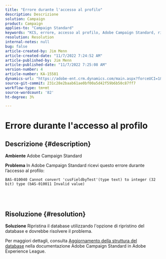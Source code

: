```yaml
---
title: "Errore durante l'accesso al profilo"
description: Descrizione
solution: Campaign
product: Campaign
applies-to: "Campaign Standard"
keywords: "KCS, errore, accesso al profilo, Adobe Campaign Standard, ripristino del database"
resolution: Resolution
internal-notes: null
bug: false
article-created-by: Jim Menn
article-created-date: "11/7/2022 7:24:52 AM"
article-published-by: Jim Menn
article-published-date: "11/7/2022 7:25:08 AM"
version-number: 4
article-number: KA-15581
dynamics-url: "https://adobe-ent.crm.dynamics.com/main.aspx?forceUCI=1&pagetype=entityrecord&etn=knowledgearticle&id=696f1f41-6d5e-ed11-9561-6045bd0065f9"
source-git-commit: 231c28e2baab61ae0bf00a5d42f59b6b50c87ff7
workflow-type: tm+mt
source-wordcount: '82'
ht-degree: 3%

---
```


# Errore durante l&#39;accesso al profilo

## Descrizione {#description}


<b>Ambiente</b>
Adobe Campaign Standard

<b>Problema</b>
In Adobe Campaign Standard ricevi questo errore durante l’accesso al profilo:


```
BAS-010040 Cannot convert 'cusFieldbyTest'(type text) to integer (32 bit) type (bAS-010011 Invalid value)
```






<br> 



## Risoluzione {#resolution}


<b>Soluzione</b>
Ripristina il database utilizzando l&#39;opzione di ripristino del database e dovrebbe risolvere il problema.

Per maggiori dettagli, consulta [Aggiornamento della struttura del database](https://docs.adobe.com/content/help/en/campaign-standard/using/developing/adding-or-extending-a-resource/updating-the-database-structure.html) nella documentazione Adobe Campaign Standard in Adobe Experience League.
